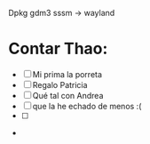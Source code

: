 Dpkg gdm3 sssm -> wayland

# Contar Thao:

- [ ] Mi prima la porreta
- [ ] Regalo Patricia 
- [ ] Qué tal con Andrea
- [ ] que la he echado de menos :(
- [ ] 
-

